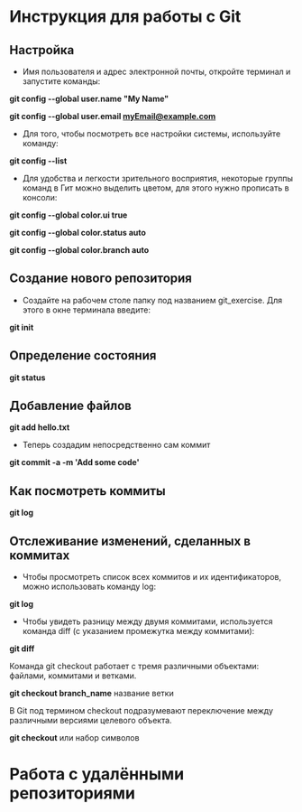# Инструкция для работы с Git

## Настройка
* Имя пользователя и адрес электронной почты, откройте терминал и запустите команды:

 **git config --global user.name "My Name"**

**git config --global user.email myEmail@example.com**

* Для того, чтобы посмотреть все настройки системы, используйте команду:

**git config --list**

* Для удобства и легкости зрительного восприятия, некоторые группы команд в Гит можно выделить цветом, для этого нужно прописать в консоли:

**git config --global color.ui true**

**git config --global color.status auto**

**git config --global color.branch auto**


## Создание нового репозитория
* Создайте на рабочем столе папку под названием git_exercise. Для этого в окне терминала введите:

**git init**

## Определение состояния
**git status**

## Добавление файлов
 **git add hello.txt**


* Теперь создадим непосредственно сам коммит

 **git commit -a -m 'Add some code'**

## Как посмотреть коммиты
**git log**

##  Отслеживание изменений, сделанных в коммитах
* Чтобы просмотреть список всех коммитов и их идентификаторов, можно использовать команду log:

 **git log**

* Чтобы увидеть разницу между двумя коммитами, используется команда diff (с указанием промежутка между коммитами):

 **git diff** 

  Команда git checkout работает с тремя различными объектами: файлами, коммитами и ветками.

  **git checkout branch_name**  название ветки
  
   В Git под термином checkout подразумевают переключение между различными версиями целевого объекта.

  **git checkout** или набор символов

  # Работа с удалёнными репозиториями

  






